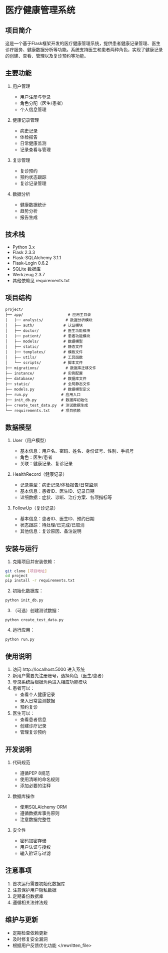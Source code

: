 # 医疗健康管理系统

## 项目简介
这是一个基于Flask框架开发的医疗健康管理系统，提供患者健康记录管理、医生诊疗服务、健康数据分析等功能。系统支持医生和患者两种角色，实现了健康记录的创建、查看、管理以及复诊预约等功能。

## 主要功能
1. 用户管理
   - 用户注册与登录
   - 角色分配（医生/患者）
   - 个人信息管理

2. 健康记录管理
   - 病史记录
   - 体检报告
   - 日常健康监测
   - 记录查看与管理

3. 复诊管理
   - 复诊预约
   - 预约状态跟踪
   - 复诊记录管理

4. 数据分析
   - 健康数据统计
   - 趋势分析
   - 报告生成

## 技术栈
- Python 3.x
- Flask 2.3.3
- Flask-SQLAlchemy 3.1.1
- Flask-Login 0.6.2
- SQLite 数据库
- Werkzeug 2.3.7
- 其他依赖见 requirements.txt

## 项目结构
```
project/
├── app/                    # 应用主目录
│   ├── analysis/          # 数据分析模块
│   ├── auth/             # 认证模块
│   ├── doctor/           # 医生功能模块
│   ├── patient/          # 患者功能模块
│   ├── models/           # 数据模型
│   ├── static/           # 静态文件
│   ├── templates/        # 模板文件
│   ├── utils/            # 工具函数
│   └── scripts/          # 脚本文件
├── migrations/            # 数据库迁移文件
├── instance/             # 实例配置
├── database/             # 数据库文件
├── static/               # 全局静态文件
├── models.py             # 数据模型定义
├── run.py               # 应用入口
├── init_db.py           # 数据库初始化
├── create_test_data.py  # 测试数据生成
└── requirements.txt     # 项目依赖
```

## 数据模型
1. User（用户模型）
   - 基本信息：用户名、密码、姓名、身份证号、性别、手机号
   - 角色：医生/患者
   - 关联：健康记录、复诊记录

2. HealthRecord（健康记录）
   - 记录类型：病史记录/体检报告/日常监测
   - 基本信息：患者ID、医生ID、记录日期
   - 详细数据：症状、诊断、治疗方案、各项指标等

3. FollowUp（复诊记录）
   - 基本信息：患者ID、医生ID、预约日期
   - 状态跟踪：待处理/已完成/已取消
   - 其他信息：复诊原因、备注说明

## 安装与运行
1. 克隆项目并安装依赖：
```bash
git clone [项目地址]
cd project
pip install -r requirements.txt
```

2. 初始化数据库：
```bash
python init_db.py
```

3. （可选）创建测试数据：
```bash
python create_test_data.py
```

4. 运行应用：
```bash
python run.py
```

## 使用说明
1. 访问 http://localhost:5000 进入系统
2. 新用户需要先注册账号，选择角色（医生/患者）
3. 登录系统后根据角色进入相应功能模块
4. 患者可以：
   - 查看个人健康记录
   - 录入日常监测数据
   - 预约复诊
5. 医生可以：
   - 查看患者信息
   - 创建诊疗记录
   - 管理复诊预约

## 开发说明
1. 代码规范
   - 遵循PEP 8规范
   - 使用清晰的命名规则
   - 添加必要的注释

2. 数据库操作
   - 使用SQLAlchemy ORM
   - 遵循数据库事务原则
   - 注意数据完整性

3. 安全性
   - 密码加密存储
   - 用户认证与授权
   - 输入验证与过滤

## 注意事项
1. 首次运行需要初始化数据库
2. 注意保护用户隐私数据
3. 定期备份数据库
4. 遵循相关法律法规

## 维护与更新
- 定期检查依赖更新
- 及时修复安全漏洞
- 根据用户反馈优化功能
</rewritten_file> 